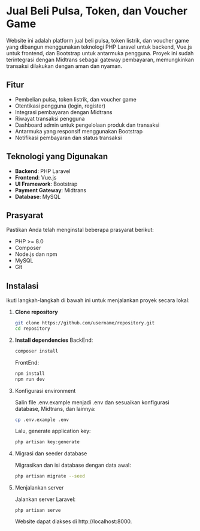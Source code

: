 # Jual Beli Pulsa, Token, dan Voucher Game

Website ini adalah platform jual beli pulsa, token listrik, dan voucher game yang dibangun menggunakan teknologi PHP Laravel untuk backend, Vue.js untuk frontend, dan Bootstrap untuk antarmuka pengguna. Proyek ini sudah terintegrasi dengan Midtrans sebagai gateway pembayaran, memungkinkan transaksi dilakukan dengan aman dan nyaman.

## Fitur

- Pembelian pulsa, token listrik, dan voucher game
- Otentikasi pengguna (login, register)
- Integrasi pembayaran dengan Midtrans
- Riwayat transaksi pengguna
- Dashboard admin untuk pengelolaan produk dan transaksi
- Antarmuka yang responsif menggunakan Bootstrap
- Notifikasi pembayaran dan status transaksi

## Teknologi yang Digunakan

- **Backend**: PHP Laravel
- **Frontend**: Vue.js
- **UI Framework**: Bootstrap
- **Payment Gateway**: Midtrans
- **Database**: MySQL

## Prasyarat

Pastikan Anda telah menginstal beberapa prasyarat berikut:

- PHP >= 8.0
- Composer
- Node.js dan npm
- MySQL
- Git

## Instalasi

Ikuti langkah-langkah di bawah ini untuk menjalankan proyek secara lokal:

1. **Clone repository**

   ```bash
   git clone https://github.com/username/repository.git
   cd repository
   ```
2. **Install dependencies**
   BackEnd:
   ```bash
   composer install
   ```
   FrontEnd:
   ```bash
   npm install
   npm run dev
   ```
3. Konfigurasi environment

   Salin file .env.example menjadi .env dan sesuaikan konfigurasi database, Midtrans, dan lainnya:
   ```bash
   cp .env.example .env
   ```
   Lalu, generate application key:
   ```bash
   php artisan key:generate
   ```
4. Migrasi dan seeder database

   Migrasikan dan isi database dengan data awal:
   ```bash
   php artisan migrate --seed
   ```
5. Menjalankan server

   Jalankan server Laravel:
   ```env
   php artisan serve
   ```
   Website dapat diakses di http://localhost:8000.
